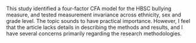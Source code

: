 This study identified a four-factor CFA model for the HBSC bullying
measure, and tested measurement invariance across ethnicity, sex and
grade level. The topic sounds to have practical importance. However, I
feel that the article lacks details in describing the methods and
results, and I have several concerns primarily regarding the research
methodologies.
